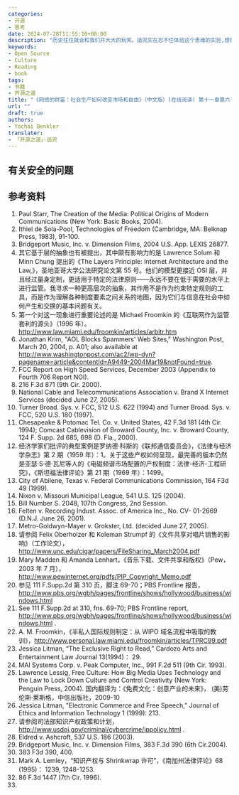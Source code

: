 ```yaml
---
categories:
- 开源
- 思考
date: 2024-07-28T11:55:10+08:00
description: "历史往往就会和我们开大大的玩笑。适兕实在忍不住体验这个思维的实验,想象虚拟的历史，于是尝试花几个月的时间翻译。Enjoy！Happy Reading～"
keywords:
- Open Source
- Culture
- Reading
- book
tags:
- 书籍
- 开源之道
title: "《网络的财富：社会生产如何改变市场和自由》（中文版）(在线阅读) 第十一章第六节"
url: ""
draft: true
authors:
- Yochai Benkler
translater:
- 「开源之道」·适兕
---
```


## 有关安全的问题

## 参考资料

1. Paul Starr, The Creation of the Media: Political Origins of Modern Communications (New York: Basic Books, 2004).
2. Ithiel de Sola-Pool, Technologies of Freedom (Cambridge, MA: Belknap Press, 1983), 91-100.
3. Bridgeport Music, Inc. v. Dimension Films, 2004 U.S. App. LEXIS 26877.
4. 其它基于层的抽象也有被提出，其中颇有影响力的是 Lawrence Solum 和 Minn Chung 提出的《The Layers Principle: Internet Architecture and the Law,》，圣地亚哥大学公法研究论文第 55 号。他们的模型更接近 OSI 层，并且经过量身定制，更适用于特定的法律原则——永远不要在低于需要的水平上进行监管。我寻求一种更高层次的抽象，其作用不是作为约束特定规则的工具，而是作为理解各种制度要素之间关系的地图，因为它们与信息在社会中如何产生和交换的基本问题有关。
5. 第一个对这一现象进行重要论述的是 Michael Froomkin 的《互联网作为监管套利的源头》（1996 年）。http://www.law.miami.edu/froomkin/articles/arbitr.htm 
6. Jonathan Krim, "AOL Blocks Spammers' Web Sites," Washington Post, March 20, 2004, p. A01; also available at http://www.washingtonpost.com/ac2/wp-dyn?pagename=article&contentId=A9449-2004Mar19&notFound=true.
7. FCC Report on High Speed Services, December 2003 (Appendix to Fourth 706 Report NOI).
8. 216 F.3d 871 (9th Cir. 2000).
9. National Cable and Telecommunications Association v. Brand X Internet Services (decided June 27, 2005).
10. Turner Broad. Sys. v. FCC, 512 U.S. 622 (1994) and Turner Broad. Sys. v. FCC, 520 U.S. 180 (1997).
11. Chesapeake & Potomac Tel. Co. v. United States, 42 F.3d 181 (4th Cir. 1994); Comcast Cablevision of Broward County, Inc. v. Broward County, 124 F. Supp. 2d 685, 698 (D. Fla., 2000).
12. 经济学家们批评的典型案例是罗纳德·科斯的《联邦通信委员会》，《法律与经济学杂志》第 2 期（1959 年）：1。关于这些产权如何呈现，最完善的版本仍然是亚瑟·S·德·瓦尼等人的《电磁频谱市场配置的产权制度：法律-经济-工程研究》，《斯坦福法律评论》第 21 期（1969 年）：1499。
13. City of Abilene, Texas v. Federal Communications Commission, 164 F3d 49 (1999).
14. Nixon v. Missouri Municipal League, 541 U.S. 125 (2004).
15. Bill Number S. 2048, 107th Congress, 2nd Session.
16. Felten v. Recording Indust. Assoc. of America Inc., No. CV- 01-2669 (D.N.J. June 26, 2001).
17. Metro-Goldwyn-Mayer v. Grokster, Ltd. (decided June 27, 2005).
18. 请参阅 Felix Oberholzer 和 Koleman Strumpf 的《文件共享对唱片销售的影响》（工作论文），http://www.unc.edu/cigar/papers/FileSharing_March2004.pdf
19. Mary Madden 和 Amanda Lenhart，《音乐下载、文件共享和版权》（Pew，2003 年 7 月），http://www.pewinternet.org/pdfs/PIP_Copyright_Memo.pdf
20. 参见 111 F.Supp.2d 第 310 页，脚注 69-70；PBS Frontline 报告，http://www.pbs.org/wgbh/pages/frontline/shows/hollywood/business/windows.html
21. See 111 F.Supp.2d at 310, fns. 69-70; PBS Frontline report, http://www.pbs.org/wgbh/pages/frontline/shows/hollywood/business/windows.html .
22. A. M. Froomkin，《半私人国际规则制定：从 WIPO 域名流程中吸取的教训》，http://www.personal.law.miami.edu/froomkin/articles/TPRC99.pdf 
23. Jessica Litman, “The Exclusive Right to Read,” Cardozo Arts and Entertainment Law Journal 13(1994)： 29.
24. MAI Systems Corp. v. Peak Computer, Inc., 991 F.2d 511 (9th Cir. 1993).
25. Lawrence Lessig, Free Culture: How Big Media Uses Technology and the Law to Lock Down Culture and Control Creativity (New York: Penguin Press, 2004).  国内翻译为：《免费文化：创意产业的未来》， (美)劳伦斯·莱斯格，中信出版社，2009-10
26. Jessica Litman, "Electronic Commerce and Free Speech," Journal of Ethics and Information Technology 1 (1999): 213.
27. 请参阅司法部知识产权政策和计划， http://www.usdoj.gov/criminal/cybercrime/ippolicy.html .
28. Eldred v. Ashcroft, 537 U.S. 186 (2003).
29. Bridgeport Music, Inc. v. Dimension Films, 383 F.3d 390 (6th Cir.2004).
30. 383 F3d 390, 400.
31. Mark A. Lemley，“知识产权与 Shrinkwrap 许可”，《南加州法律评论》68 (1995)： 1239, 1248-1253.
32. 86 F.3d 1447 (7th Cir. 1996).
33. 

